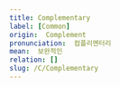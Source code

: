 ```yaml
---
title: Complementary
label: [Common]
origin:  Complement
pronunciation:  컴플리멘터리
mean:  보완적인
relation: []
slug: /C/Complementary
---
```


<content>

</content>
